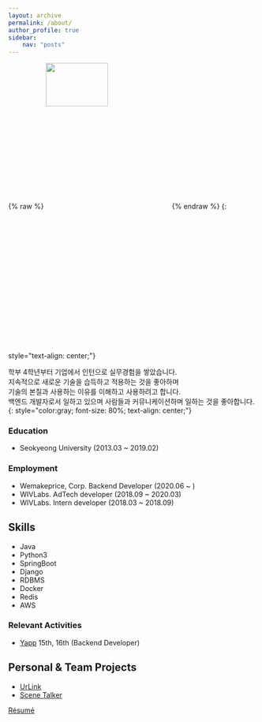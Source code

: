 ```yaml
---
layout: archive
permalink: /about/
author_profile: true
sidebar:
    nav: "posts"
---
```


{% raw %} <img src="https://chohongjae.github.io/assets/img/about.jpeg" alt="" width="50%" height="15%" align="center"> {% endraw %}
{: style="text-align: center;"}

학부 4학년부터 기업에서 인턴으로 실무경험을 쌓았습니다.<br> 
지속적으로 새로운 기술을 습득하고 적용하는 것을 좋아하며<br>
기술의 본질과 사용하는 이유를 이해하고 사용하려고 합니다.<br>
백엔드 개발자로서 일하고 있으며 사람들과 커뮤니케이션하며 일하는 것을 좋아합니다.
{: style="color:gray; font-size: 80%; text-align: center;"}

### Education
- Seokyeong University (2013.03 ~ 2019.02)

### Employment
- Wemakeprice, Corp. Backend Developer (2020.06 ~ )
- WIVLabs. AdTech developer (2018.09 ~ 2020.03)
- WIVLabs. Intern developer (2018.03 ~ 2018.09)

<h2>Skills</h2>

<ul class="skill-list">
	<li>Java</li>
	<li>Python3</li>
	<li>SpringBoot</li>
	<li>Django</li>
	<li>RDBMS</li>
	<li>Docker</li>
	<li>Redis</li>
	<li>AWS</li>
</ul>

### Relevant Activities
- [Yapp](http://yapp.co.kr/) 15th, 16th (Backend Developer)

<h2>Personal & Team Projects</h2>

<ul>
	<li><a href="https://www.notion.so/c936d72ea9a2415ea8ca5395d8d8cf22">UrLink</a></li>
	<li><a href="https://play.google.com/store/apps/details?id=com.scenetalker.yapp.scenetalker">Scene Talker</a></li>
</ul>

[Résumé](https://drive.google.com/file/d/13tFG1lesQQ5DiYpwLPiQkYoFm8a3rgT3/view?usp=sharing)
 